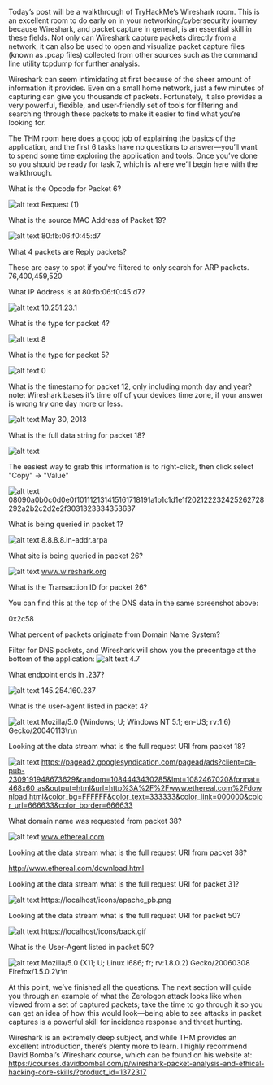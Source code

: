 Today’s post will be a walkthrough of TryHackMe’s Wireshark room. This is an excellent room to do early on in your networking/cybersecurity journey because Wireshark, and packet capture in general, is an essential skill in these fields. Not only can Wireshark capture packets directly from a network, it can also be used to open and visualize packet capture files (known as .pcap files) collected from other sources such as the command line utility tcpdump for further analysis.

Wireshark can seem intimidating at first because of the sheer amount of information it provides. Even on a small home network, just a few minutes of capturing can give you thousands of packets. Fortunately, it also provides a very powerful, flexible, and user-friendly set of tools for filtering and searching through these packets to make it easier to find what you’re looking for. 

The THM room here does a good job of explaining the basics of the application, and the first 6 tasks have no questions to answer—you’ll want to spend some time exploring the application and tools. Once you’ve done so you should be ready for task 7, which is where we’ll begin here with the walkthrough.



What is the Opcode for Packet 6?

![alt text](https://i.imgur.com/TFfWORb.png)
Request (1)

What is the source MAC Address of Packet 19?

![alt text](https://i.imgur.com/OZMV4OO.png)
80:fb:06:f0:45:d7

What 4 packets are Reply packets?

These are easy to spot if you've filtered to only search for ARP packets.
76,400,459,520

What IP Address is at 80:fb:06:f0:45:d7?

![alt text](https://i.imgur.com/oF97QCA.png)
10.251.23.1



What is the type for packet 4?

![alt text](https://i.imgur.com/Fa1TxAu.png)
8

What is the type for packet 5?

![alt text](https://i.imgur.com/z6Wu4bQ.png)
0

What is the timestamp for packet 12, only including month day and year?
note: Wireshark bases it’s time off of your devices time zone, if your answer is wrong try one day more or less. 

![alt text](https://i.imgur.com/Ak7W0mJ.png)
May 30, 2013

What is the full data string for packet 18?

![alt text](https://i.imgur.com/LnPu14F.png)

The easiest way to grab this information is to right-click, then click select "Copy" -> "Value"

![alt text](https://i.imgur.com/lpIk4ud.png)
08090a0b0c0d0e0f101112131415161718191a1b1c1d1e1f202122232425262728292a2b2c2d2e2f3031323334353637



What is being queried in packet 1?

![alt text](https://i.imgur.com/3Vk7U2i.png)
8.8.8.8.in-addr.arpa

What site is being queried in packet 26?

![alt text](https://i.imgur.com/HBjIn24.png)
www.wireshark.org

What is the Transaction ID for packet 26?

You can find this at the top of the DNS data in the same screenshot above:

0x2c58



What percent of packets originate from Domain Name System?

Filter for DNS packets, and Wireshark will show you the precentage at the bottom of the application:
![alt text](https://i.imgur.com/6sNu7YU.png)
4.7

What endpoint ends in .237?

![alt text](https://i.imgur.com/XqGAmmF.png)
145.254.160.237

What is the user-agent listed in packet 4?

![alt text](https://i.imgur.com/zH7tXJC.png)
Mozilla/5.0 (Windows; U; Windows NT 5.1; en-US; rv:1.6) Gecko/20040113\r\n

Looking at the data stream what is the full request URI from packet 18?

![alt text](https://i.imgur.com/uWCJ35z.png)
https://pagead2.googlesyndication.com/pagead/ads?client=ca-pub-2309191948673629&random=1084443430285&lmt=1082467020&format=468x60_as&output=html&url=http%3A%2F%2Fwww.ethereal.com%2Fdownload.html&color_bg=FFFFFF&color_text=333333&color_link=000000&color_url=666633&color_border=666633

What domain name was requested from packet 38?

![alt text](https://i.imgur.com/Gj3ktxN.png)
www.ethereal.com

Looking at the data stream what is the full request URI from packet 38?


http://www.ethereal.com/download.html



Looking at the data stream what is the full request URI for packet 31?

![alt text](https://i.imgur.com/W6xqHlJ.png)
https://localhost/icons/apache_pb.png

Looking at the data stream what is the full request URI for packet 50?

![alt text](https://i.imgur.com/2jD4qDq.png)
https://localhost/icons/back.gif

What is the User-Agent listed in packet 50?

![alt text](https://i.imgur.com/GQATsuF.png)
Mozilla/5.0 (X11; U; Linux i686; fr; rv:1.8.0.2) Gecko/20060308 Firefox/1.5.0.2\r\n


At this point, we’ve finished all the questions. The next section will guide you through an example of what the Zerologon attack looks like when viewed from a set of captured packets; take the time to go through it so you can get an idea of how this would look—being able to see attacks in packet captures is a powerful skill for incidence response and threat hunting.

Wireshark is an extremely deep subject, and while THM provides an excellent introduction, there’s plenty more to learn. I highly recommend David Bombal’s Wireshark course, which can be found on his website at: https://courses.davidbombal.com/p/wireshark-packet-analysis-and-ethical-hacking-core-skills/?product_id=1372317

